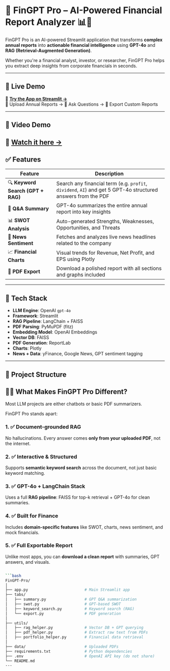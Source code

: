 # 💼 FinGPT Pro – AI-Powered Financial Report Analyzer 📊🧠

FinGPT Pro is an AI-powered Streamlit application that transforms **complex annual reports** into **actionable financial intelligence** using **GPT-4o** and **RAG (Retrieval-Augmented Generation)**.

Whether you're a financial analyst, investor, or researcher, FinGPT Pro helps you extract deep insights from corporate financials in seconds.

---

## 🚀 Live Demo

🔗 **[Try the App on Streamlit →](https://fingpt-pro-fpjj53nvp44pemdbygfn7a.streamlit.app/)**  
📂 Upload Annual Reports → 💬 Ask Questions → 📄 Export Custom Reports

---

## 🎥 Video Demo

🔗 **[Watch it here →](https://drive.google.com/file/d/1Ete3Eu6kp1o8kwbCrx1ccMrmB0Xu2lDq/view?usp=sharing)** 
---

## ✅ Features

| Feature                         | Description |
|---------------------------------|-------------|
| 🔍 **Keyword Search (GPT + RAG)** | Search any financial term (e.g. `profit`, `dividend`, `AI`) and get 5 GPT-4o structured answers from the PDF |
| 🧠 **Q&A Summary**               | GPT-4o summarizes the entire annual report into key insights |
| 📊 **SWOT Analysis**             | Auto-generated Strengths, Weaknesses, Opportunities, and Threats |
| 📰 **News Sentiment**            | Fetches and analyzes live news headlines related to the company |
| 📈 **Financial Charts**          | Visual trends for Revenue, Net Profit, and EPS using Plotly |
| 📄 **PDF Export**                | Download a polished report with all sections and graphs included |

---

## 🧠 Tech Stack

- **LLM Engine**: OpenAI `gpt-4o`
- **Framework**: Streamlit
- **RAG Pipeline**: LangChain + FAISS
- **PDF Parsing**: PyMuPDF (fitz)
- **Embedding Model**: OpenAI Embeddings
- **Vector DB**: FAISS
- **PDF Generation**: ReportLab
- **Charts**: Plotly
- **News + Data**: yFinance, Google News, GPT sentiment tagging

---

## 📂 Project Structure

## 🧠💡 What Makes FinGPT Pro Different?

Most LLM projects are either chatbots or basic PDF summarizers.

FinGPT Pro stands apart:

### 1. ✅ Document-grounded RAG  
No hallucinations. Every answer comes **only from your uploaded PDF**, not the internet.

### 2. ✅ Interactive & Structured  
Supports **semantic keyword search** across the document, not just basic keyword matching.

### 3. ✅ GPT-4o + LangChain Stack  
Uses a full **RAG pipeline**: FAISS for top-k retrieval + GPT-4o for clean summaries.

### 4. ✅ Built for Finance  
Includes **domain-specific features** like SWOT, charts, news sentiment, and mock financials.

### 5. ✅ Full Exportable Report  
Unlike most apps, you can **download a clean report** with summaries, GPT answers, and visuals.

```bash

```bash
FinGPT-Pro/
│
├── app.py                         # Main Streamlit app
├── tabs/
│   ├── summary.py                 # GPT Q&A summarization
│   ├── swot.py                    # GPT-based SWOT
│   ├── keyword_search.py          # Keyword search (RAG)
│   └── export.py                  # PDF generation
│
├── utils/
│   ├── rag_helper.py              # Vector DB + GPT querying
│   ├── pdf_helper.py              # Extract raw text from PDFs
│   ├── portfolio_helper.py        # Financial data retrieval
│
├── data/                          # Uploaded PDFs
├── requirements.txt               # Python dependencies
├── .env                           # OpenAI API key (do not share)
└── README.md
---
